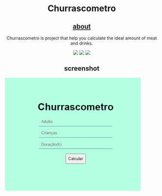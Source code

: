 <!-- Project's name -->
<h1 align="center">Churrascometro</h1>

<!-- Project's Description -->
<h2 align="center">
    <a href="">about</a>
</h2>
<p align="center">
 Churrascometro is project that help you calculate the ideal amount of meat and drinks.
</p>
<p align="center">
 <img src="https://img.shields.io/badge/HTML5-E34F26?style=for-the-badge&logo=html5&logoColor=white"/>
 <img src="https://img.shields.io/badge/CSS3-1572B6?style=for-the-badge&logo=css3&logoColor=white"/>
 <img src="https://img.shields.io/badge/JavaScript-323330?style=for-the-badge&logo=javascript&logoColor=F7DF1E"/>
</p>

<h2 align="center">screenshot</h2>
<img src="https://github.com/EmanoelElon/Churrascometro/blob/main/Assets/Screenshots/churrascometro_001.png?raw=true" />
